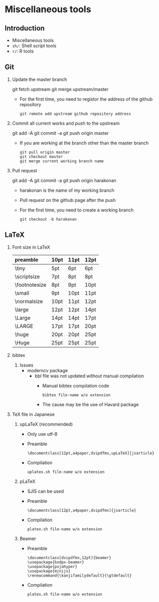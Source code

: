 # Miscellaneous tools

## Introduction
- Miscellaneous tools
- `sh/`: Shell script tools
- `r/`: R tools

## Git
1. Update the master branch
		
	  git fetch upstream
	  git merge upstream/master

	- For the first time, you need to registor the address of the github repository

		  git remote add upstream github repository address

1. Commit all current works and push to the upstream

	  git add -A
	  git commit -a
	  git push origin master

	- If you are working at the branch other than the master branch

		  git pull origin master
		  git checkout master
		  git merge current working branch name

1. Pull request

	  git add -A
	  git commit -a
	  git push origin harakonan

	- harakonan is the name of my working branch
	- Pull request on the github page after the push
	- For the first time, you need to create a working branch

		  git checkout -b harakonan


## LaTeX

1. Font size in LaTeX
	
	| preamble | 10pt | 11pt | 12pt |
	|:---|:---|:---|:---|
	| \tiny | 5pt | 6pt | 6pt |
	| \scriptsize | 7pt | 8pt | 8pt |
	| \footnotesize | 8pt | 9pt | 10pt |
	| \small | 9pt | 10pt | 11pt |
	| \normalsize | 10pt | 11pt | 12pt |
	| \large | 12pt | 12pt | 14pt |
	| \Large | 14pt | 14pt | 17pt |
	| \LARGE | 17pt | 17pt | 20pt |
	| \huge | 20pt | 20pt | 25pt |
	| \Huge | 25pt | 25pt | 25pt |

1. bibtex
	1. Issues
		- moderncv package
			- bbl file was not updated without manual compilation
				- Manual bibtex compilation code

					  bibtex file-name w/o extension

				- The cause may be the use of Havard package

1. TeX file in Japanese
	1. upLaTeX (recommended)
		- Only use utf-8
		- Preamble

			  \documentclass[12pt,a4paper,dvipdfmx,upLaTeX]{jsarticle}

		- Compilation

			  uplatex.sh file-name w/o extension

	1. pLaTeX
		- SJIS can be used
		- Preamble

			  \documentclass[12pt,a4paper,dvipdfmx]{jsarticle}

		- Compilation

			  platex.sh file-name w/o extension

	1. Beamer
		- Preamble

			  \documentclass[dvipdfmx,12pt]{beamer}
			  \usepackage{bxdpx-beamer}
			  \usepackage{pxjahyper}
			  \usepackage{minijs}
			  \renewcommand{\kanjifamilydefault}{\gtdefault}

		- Compilation

			  platex.sh file-name w/o extension

